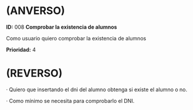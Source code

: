 # (ANVERSO)
**ID:** 008 **Comprobar la existencia de alumnos**



Como usuario quiero comprobar la existencia de alumnos


**Prioridad:** 4
# (REVERSO)
· Quiero que insertando el dni del alumno obtenga si existe el alumno o no.


· Como mínimo se necesita para comprobarlo el DNI.
